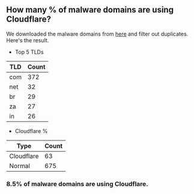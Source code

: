 ## How many % of malware domains are using Cloudflare?


We downloaded the malware domains from [here](https://urlhaus.abuse.ch) and filter out duplicates.
Here's the result.


[//]: # (start replacement)


- Top 5 TLDs

| TLD | Count |
| --- | --- |
| com | 372 |
| net | 32 |
| br | 29 |
| za | 27 |
| in | 26 |


- Cloudflare %

| Type | Count |
| --- | --- |
| Cloudflare | 63 |
| Normal | 675 |


### 8.5% of malware domains are using Cloudflare.